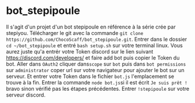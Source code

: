 # bot_stepipoule
Il s'agit d'un projet d'un bot stepipoule en référence à la série crée par stepiyou.
Télécharger le git avec la commande `git clone https://github.com/ChocoScaff/bot_stepipoule.git`. 
Entrer dans le dossier `cd ~/bot_stepipoule` et entré `bash setup.sh` sur votre terminal linux. 
Vous aurez juste qu'a entrér votre Token discord sur le lien suivant https://discord.com/developers/ et faire add bot puis copier le Token du bot.
Aller dans `OAuth2` cliquer dans`scope` sur `bot` puis dans `bot permissions` sur `administrator` coper url sur votre navigateur pour ajouter le bot sur un serveur.
Et entrer votre Token dans le fichier `bot.js` l'emplacement se trouve à la fin.
Entrer la commande `node bot.js`si il est écrit `Je suis prêt !` bravo sinon vérifié pas les étapes précédentes.
Entrer `!stepipoule` sur votre serveur discord.
